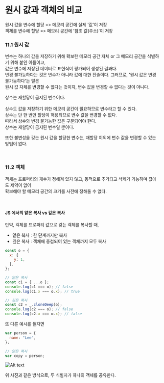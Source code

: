 # 원시 값과 객체의 비교

원시 값을 변수에 할당 => 메모리 공간에 실제 '값'이 저장 <br>
객체를 변수에 할당 => 메모리 공간에 '참조 값(주소)'이 저장

### 11.1 원시 값

변수는 하나의 값을 저장하기 위해 확보한 메모리 공간 자체 or 그 메모리 공간을 식별하기 위해 붙인 이름이고,<br> 값은 변수에 저장된 데이터로 표현식이 평가되어 생성된 결과다. <br>변경 불가능하다는 것은 변수가 아니라 값에 대한 진술이다. 그러므로, '원시 값은 변경 불가능하다'는 말은 <br>원시 값 자체를 변경할 수 없다는 것이지, 변수 값을 변경할 수 없다는 것이 아니다.
<br>

상수는 재할당이 금지된 변수이다.
<br> <br>
상수도 값을 저장하기 위한 메모리 공간이 필요하므로 변수라고 할 수 있다.<br>
상수는 단 한 번만 할당이 허용되므로 변수 값을 변경할 수 없다. <br>
따라서 상수와 변경 불가능한 값은 구분되어야 한다. <br>
상수는 재할당이 금지된 변수일 뿐이다.

또한 불변성을 갖는 원시 값을 할당한 변수는, 재할당 이외에 변수 값을 변경할 수 있는 방법이 없다. <br>

<br>

### 11.2 객체

객체는 프로퍼티의 개수가 정해져 있지 않고, 동적으로 추가되고 삭제가 가능하며 값에도 제약이 없어 <br>확보해야 할 메모리 공간의 크기를 사전에 정해둘 수 없다.

<br>

#### JS 에서의 얕은 복사 vs 깊은 복사

만약, 객체를 프로퍼티 값으로 갖는 객체를 복사할 때,

- 얕은 복사 : 한 단계까지만 복사
- 깊은 복사 : 객체에 중첩되어 있는 객체까지 모두 복사

```js
const o = {
  x: {
    y: 1,
  },
};

// 얕은 복사
const c1 = { ...o };
console.log(c1 === o); // false
console.log(c1.x === o.x); // true

// 깊은 복사
const c2 = _.cloneDeep(o);
console.log(c2 === o); // false
console.log(c2.x === o.x); // false
```

또 다른 예시를 들자면

```js
var person = {
  name: "Lee",
};

// 얕은 복사
var copy = person;
```

![Alt text](./image.png)

위 사진과 같은 방식으로, 두 식별자가 하나의 객체를 공유한다.
